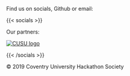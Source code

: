 Find us on socials, Github or email:

{{< socials >}}
<a href="https://facebook.com/covhacksoc"><i class="fab fa-facebook-f"></i></a>
<a href="https://twitter.com/covhacksoc"><i class="fab fa-twitter"></i></a>
<a href="https://github.com/covhacksoc"><i class="fab fa-github"></i></a>
<a href="mailto:hello@covhack.org"><i class="fas fa-envelope-open"></i></a>

Our partners:

<a href="https://cusu.org/"><img src="/images/sponsors/cusu-logo.png" class="footer-logo-image" alt="CUSU logo" /></a>

{{< /socials >}}

&copy; 2019 Coventry University Hackathon Society
